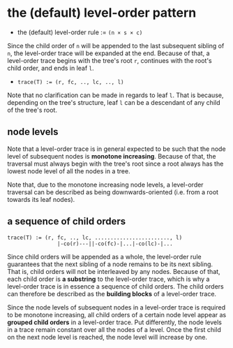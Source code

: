 
<!-- ======================================================================= -->
# the (default) level-order pattern

* the (default) level-order rule := `(n × s × c)`

Since the child order of `n` will be appended to the last subsequent sibling
of `n`, the level-order trace will be expanded at the end. Because of that,
a level-order trace begins with the tree's root `r`, continues with the root's
child order, and ends in leaf `l`.

* `trace(T) := (r, fc, .., lc, .., l)`

Note that no clarification can be made in regards to leaf `l`. That is because,
depending on the tree's structure, leaf `l` can be a descendant of any child
of the tree's root.

<!-- ======================================================================= -->
## node levels

Note that a level-order trace is in general expected to be such that the node
level of subsequent nodes is **monotone increasing**. Because of that, the
traversal must always begin with the tree's root since a root always has the
lowest node level of all the nodes in a tree.

Note that, due to the monotone increasing node levels, a level-order traversal
can be described as being downwards-oriented (i.e. from a root towards its
leaf nodes).

<!-- ======================================================================= -->
## a sequence of child orders

```
trace(T) := (r, fc, .., lc, ........................, l)
                |-co(r)---||-co(fc)-|...|-co(lc)-|...
```

Since child orders will be appended as a whole, the level-order rule guarantees
that the next sibling of a node remains to be its next sibling. That is, child
orders will not be interleaved by any nodes. Because of that, each child order
is **a substring** to the level-order trace, which is why a level-order trace
is in essence a sequence of child orders. The child orders can therefore be
described as the **building blocks** of a level-order trace.

Since the node levels of subsequent nodes in a level-order trace is required
to be monotone increasing, all child orders of a certain node level appear as
**grouped child orders** in a level-order trace. Put differently, the node
levels in a trace remain constant over all the nodes of a level. Once the
first child on the next node level is reached, the node level will increase
by one.

